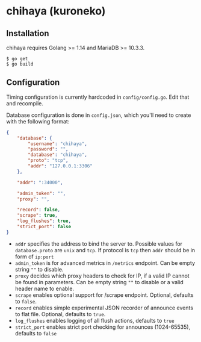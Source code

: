 chihaya (kuroneko)
=======

Installation
-------------

chihaya requires Golang >= 1.14 and MariaDB >= 10.3.3.

```
$ go get
$ go build
```

Configuration
-------------

Timing configuration is currently hardcoded in `config/config.go`. Edit that and recompile.

Database configuration is done in `config.json`, which you'll need to create with the following format:

```json
{
	"database": {
		"username": "chihaya",
		"password": "",
		"database": "chihaya",
		"proto": "tcp",
		"addr": "127.0.0.1:3306"
	},

	"addr": ":34000",

	"admin_token": "",
	"proxy": "",

	"record": false,
	"scrape": true,
	"log_flushes": true,
	"strict_port": false
}
```

- `addr` specifies the address to bind the server to. Possible values for `database.proto` are `unix` and `tcp`. If protocol is `tcp` then `addr` should be in form of `ip:port`
- `admin_token` is for advanced metrics in `/metrics` endpoint. Can be empty string `""` to disable.
- `proxy` decides which proxy headers to check for IP, if a valid IP cannot be found in parameters. Can be empty string `""` to disable or a valid header name to enable.
- `scrape` enables optional support for /scrape endpoint. Optional, defaults to `false`.
- `record` enables simple experimental JSON recorder of announce events to flat file. Optional, defaults to `true`.
- `log_flushes` enables logging of all flush actions, defaults to `true`
- `strict_port` enables strict port checking for announces (1024-65535), defaults to `false`
